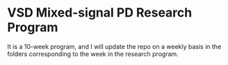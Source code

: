 # VSD Mixed-signal PD Research Program 
It is a 10-week program, and I will update the repo on a weekly basis in the folders corresponding to the week in the research program.
